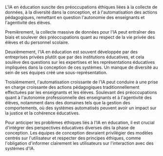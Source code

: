 L'IA en éducation suscite des préoccupations éthiques liées à la collecte de données, à la diversité dans la conception, et à l'automatisation des actions pédagogiques, remettant en question l'autonomie des enseignants et l'agentivité des élèves.

Premièrement, la collecte massive de données pour l'IA peut entraîner des biais et soulever des préoccupations quant au respect de la vie privée des élèves et du personnel scolaire.

Deuxièmement, l'IA en éducation est souvent développée par des entreprises privées plutôt que par des institutions éducatives, et cela soulève des questions sur les expertises et les représentations éducatives impliquées dans la conception de ces systèmes. Un manque de diversité au sein de ses équipes créé une sous-représentation.

Troisièmement, l'automatisation croissante de l'IA peut conduire à une prise en charge croissante des actions pédagogiques traditionnellement effectuées par les enseignants et les élèves. Soulevant des préoccupations quant à l'autonomie professionnelle des enseignants et à l'agentivité des élèves, notamment dans des domaines tels que la gestion des comportements, où des systèmes automatisés peuvent avoir un impact sur la justice et la cohérence éducatives.

Pour anticiper les problèmes éthiques liés à l'IA en éducation, il est crucial d'intégrer des perspectives éducatives diverses dès la phase de conception. Les équipes de conception devraient privilégier des modèles centrés sur l'utilisateur et respecter des principes éthiques, comme l'obligation d'informer clairement les utilisateurs sur l'interaction avec des systèmes d'IA.